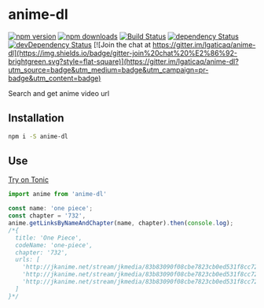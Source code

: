 # anime-dl

[![npm version](https://img.shields.io/npm/v/anime-dl.svg?style=flat-square)](https://www.npmjs.com/package/anime-dl)
[![npm downloads](https://img.shields.io/npm/dm/anime-dl.svg?style=flat-square)](https://www.npmjs.com/package/anime-dl)
[![Build Status](https://img.shields.io/travis/lgaticaq/anime-dl.svg?style=flat-square)](https://travis-ci.org/lgaticaq/anime-dl)
[![dependency Status](https://img.shields.io/david/lgaticaq/anime-dl.svg?style=flat-square)](https://david-dm.org/lgaticaq/anime-dl#info=dependencies)
[![devDependency Status](https://img.shields.io/david/dev/lgaticaq/anime-dl.svg?style=flat-square)](https://david-dm.org/lgaticaq/anime-dl#info=devDependencies)
[![Join the chat at https://gitter.im/lgaticaq/anime-dl](https://img.shields.io/badge/gitter-join%20chat%20%E2%86%92-brightgreen.svg?style=flat-square)](https://gitter.im/lgaticaq/anime-dl?utm_source=badge&utm_medium=badge&utm_campaign=pr-badge&utm_content=badge)

Search and get anime video url

## Installation

```bash
npm i -S anime-dl
```

## Use

[Try on Tonic](https://tonicdev.com/npm/anime-dl)
```js
import anime from 'anime-dl'

const name: 'one piece';
const chapter = '732',
anime.getLinksByNameAndChapter(name, chapter).then(console.log);
/*{
  title: 'One Piece',
  codeName: 'one-piece',
  chapter: '732',
  urls: [
    'http://jkanime.net/stream/jkmedia/83b83090f08cbe7823cb0ed531f8cc72/0f40333b749a2a6d1bc5706accd73329/1/1de4451f8844a9c171830d25ff1cebbb/',
    'http://jkanime.net/stream/jkmedia/83b83090f08cbe7823cb0ed531f8cc72/4f501d26373b56e0fe0351c1a6154bd4/1/1de4451f8844a9c171830d25ff1cebbb/',
    'http://jkanime.net/stream/jkmedia/83b83090f08cbe7823cb0ed531f8cc72/ea38fc252cc488c0c1149875b8694f87/1/1de4451f8844a9c171830d25ff1cebbb/'
  ]
}*/
```
